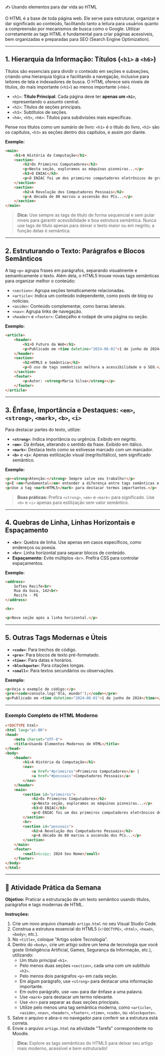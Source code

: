 ✍️ Usando elementos para dar vida ao HTML

O HTML é a base de toda página web. Ele serve para estruturar, organizar e dar significado ao conteúdo, facilitando tanto a leitura para usuários quanto a compreensão por mecanismos de busca como o Google. Utilizar corretamente as tags HTML é fundamental para criar páginas acessíveis, bem organizadas e preparadas para SEO (Search Engine Optimization).

-----

## 1\. Hierarquia da Informação: Títulos (`<h1>` a `<h6>`)

Títulos são essenciais para dividir o conteúdo em seções e subseções, criando uma hierarquia lógica e facilitando a navegação, inclusive para leitores de tela e indexadores de busca. O HTML oferece seis níveis de títulos, do mais importante (`<h1>`) ao menos importante (`<h6>`).

- `<h1>`: **Título Principal**. Cada página deve ter **apenas um `<h1>`**, representando o assunto central.
- `<h2>`: Títulos de seções principais.
- `<h3>`: Subtítulos de seções.
- `<h4>`, `<h5>`, `<h6>`: Títulos para subdivisões mais específicas.

Pense nos títulos como um sumário de livro: `<h1>` é o título do livro, `<h2>` são os capítulos, `<h3>` as seções dentro dos capítulos, e assim por diante.

**Exemplo:**

```html
<main>
    <h1>A História da Computação</h1>
    <section>
        <h2>Os Primeiros Computadores</h2>
        <p>Nesta seção, exploramos as máquinas pioneiras...</p>
        <h3>O ENIAC</h3>
        <p>O ENIAC foi um dos primeiros computadores eletrônicos de grande escala...</p>
    </section>
    <section>
        <h2>A Revolução dos Computadores Pessoais</h2>
        <p>A década de 80 marcou a ascensão dos PCs...</p>
    </section>
</main>
```

> **Dica:** Use sempre as tags de título de forma sequencial e sem pular níveis para garantir acessibilidade e boa estrutura semântica. Nunca use tags de título apenas para deixar o texto maior ou em negrito; a função delas é semântica.

-----

## 2\. Estruturando o Texto: Parágrafos e Blocos Semânticos

A tag `<p>` agrupa frases em parágrafos, separando visualmente e semanticamente o texto. Além dela, o HTML5 trouxe novas tags semânticas para organizar melhor o conteúdo:

- `<section>`: Agrupa seções tematicamente relacionadas.
- `<article>`: Indica um conteúdo independente, como posts de blog ou notícias.
- `<aside>`: Conteúdo complementar, como barras laterais.
- `<nav>`: Agrupa links de navegação.
- `<header>` e `<footer>`: Cabeçalho e rodapé de uma página ou seção.

**Exemplo:**

```html
<article>
    <header>
        <h1>O Futuro da Web</h1>
        <p>Publicado em <time datetime="2024-06-01">1 de junho de 2024</time></p>
    </header>
    <section>
        <h2>HTML5 e Semântica</h2>
        <p>O uso de tags semânticas melhora a acessibilidade e o SEO.</p>
    </section>
    <footer>
        <p>Autor: <strong>Maria Silva</strong></p>
    </footer>
</article>
```

-----

## 3\. Ênfase, Importância e Destaques: `<em>`, `<strong>`, `<mark>`, `<b>`, `<i>`

Para destacar partes do texto, utilize:

- **`<strong>`**: Indica importância ou urgência. Exibido em negrito.
- **`<em>`**: Dá ênfase, alterando o sentido da frase. Exibido em itálico.
- **`<mark>`**: Destaca texto como se estivesse marcado com um marcador.
- **`<b>`** e **`<i>`**: Apenas estilização visual (negrito/itálico), sem significado semântico.

**Exemplo:**

```html
<p><strong>Atenção:</strong> Sempre salve seu trabalho!</p>
<p>É <em>fundamental</em> entender a diferença entre tags semânticas e visuais.</p>
<p>Use a tag <mark>HTML5</mark> para destacar termos importantes.</p>
```

> **Boas práticas:** Prefira `<strong>`, `<em>` e `<mark>` para significado. Use `<b>` e `<i>` apenas para estilização sem valor semântico.

-----

## 4\. Quebras de Linha, Linhas Horizontais e Espaçamento

- **`<br>`**: Quebra de linha. Use apenas em casos específicos, como endereços ou poesia.
- **`<hr>`**: Linha horizontal para separar blocos de conteúdo.
- **Espaçamento:** Evite múltiplos `<br>`. Prefira CSS para controlar espaçamentos.

**Exemplo:**

```html
<address>
    Softex Recife<br>
    Rua da Guia, 142<br>
    Recife - PE
</address>

<hr>

<p>Nova seção após a linha horizontal.</p>
```

-----

## 5\. Outras Tags Modernas e Úteis

- **`<code>`**: Para trechos de código.
- **`<pre>`**: Para blocos de texto pré-formatado.
- **`<time>`**: Para datas e horários.
- **`<blockquote>`**: Para citações longas.
- **`<small>`**: Para textos secundários ou observações.

**Exemplo:**

```html
<p>Veja o exemplo de código:</p>
<pre><code>console.log('Olá, mundo!');</code></pre>
<p>Publicado em <time datetime="2024-06-01">1 de junho de 2024</time></p>
```

-----

### Exemplo Completo de HTML Moderno

```html
<!DOCTYPE html>
<html lang="pt-BR">
<head>
    <meta charset="UTF-8">
    <title>Usando Elementos Modernos de HTML</title>
</head>
<body>
    <header>
        <h1>A História da Computação</h1>
        <nav>
            <a href="#primeiros">Primeiros Computadores</a> |
            <a href="#pessoais">Computadores Pessoais</a>
        </nav>
    </header>
    <main>
        <section id="primeiros">
            <h2>Os Primeiros Computadores</h2>
            <p>Nesta seção, exploramos as máquinas pioneiras...</p>
            <h3>O ENIAC</h3>
            <p>O ENIAC foi um dos primeiros computadores eletrônicos de grande escala...</p>
        </section>
        <hr>
        <section id="pessoais">
            <h2>A Revolução dos Computadores Pessoais</h2>
            <p>A década de 80 marcou a ascensão dos PCs...</p>
        </section>
    </main>
    <footer>
        <small>&copy; 2024 Seu Nome</small>
    </footer>
</body>
</html>
```

-----

## 🚀 Atividade Prática da Semana

**Objetivo:** Praticar a estruturação de um texto semântico usando títulos, parágrafos e tags modernas de HTML.

**Instruções:**

1. Crie um novo arquivo chamado `artigo.html` no seu Visual Studio Code.
2. Construa a estrutura essencial do HTML5 (`<!DOCTYPE>`, `<html>`, `<head>`, `<body>`, etc.).
3. No `<title>`, coloque "Artigo sobre Tecnologia".
4. Dentro do `<body>`, crie um artigo sobre um tema de tecnologia que você goste (Inteligência Artificial, Games, Segurança da Informação, etc.), utilizando:
    - Um título principal `<h1>`.
    - Pelo menos duas seções `<section>`, cada uma com um subtítulo `<h2>`.
    - Pelo menos dois parágrafos `<p>` em cada seção.
    - Em algum parágrafo, use `<strong>` para destacar uma informação importante.
    - Em outro parágrafo, use `<em>` para dar ênfase a uma palavra.
    - Use `<mark>` para destacar um termo relevante.
    - Use `<hr>` para separar as duas seções principais.
    - Utilize pelo menos uma tag semântica moderna, como `<article>`, `<aside>`, `<nav>`, `<header>`, `<footer>`, `<time>`, `<code>`, ou `<blockquote>`.
5. Salve o arquivo e abra-o no navegador para conferir se a estrutura está correta.
6. Envie o arquivo `artigo.html` na atividade "Tarefa" correspondente no Moodle.

> **Dica:** Explore as tags semânticas do HTML5 para deixar seu artigo mais moderno, acessível e bem estruturado!
